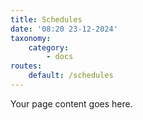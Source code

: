 ```yaml
---
title: Schedules
date: '08:20 23-12-2024'
taxonomy:
    category:
        - docs
routes:
    default: /schedules
---
```


Your page content goes here.
